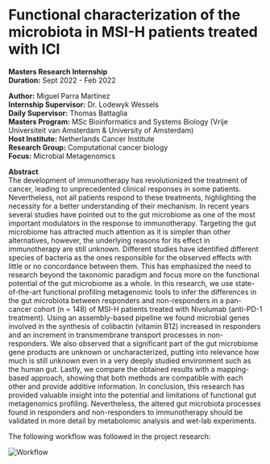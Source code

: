 # Functional characterization of the microbiota in MSI-H patients treated with ICI

__Masters Research Internship__  <br>
__Duration:__ Sept 2022 - Feb 2022 
<br>



__Author:__ Miguel Parra Martínez <br>
__Internship Supervisor:__ Dr. Lodewyk Wessels <br>
__Daily Supervisor:__ Thomas Battaglia <br>
__Masters Program:__ MSc Bioinformatics and Systems Biology (Vrije Universiteit van Amsterdam & University of Amsterdam) <br>
__Host Institute:__ Netherlands Cancer Institute <br>
__Research Group:__ Computational cancer biology <br>
__Focus:__ Microbial Metagenomics  <br>

__Abstract__ <br>
The development of immunotherapy has revolutionized the treatment of cancer, leading to unprecedented clinical responses in some patients. Nevertheless, not all patients respond to these treatments, highlighting the necessity for a better understanding of their mechanism. In recent years several studies have pointed out to the gut microbiome as one of the most important modulators in the response to immunotherapy. Targeting the gut microbiome has attracted much attention as it is simpler than other alternatives, however, the underlying reasons for its effect in immunotherapy are still unknown. Different studies have identified different species of bacteria as the ones responsible for the observed effects with little or no concordance between them. This has emphasized the need to research beyond the taxonomic paradigm and focus more on the functional potential of the gut microbiome as a whole. In this research, we use state-of-the-art functional profiling metagenomic tools to infer the differences in the gut microbiota between responders and non-responders in a pan-cancer cohort (n = 148) of MSI-H patients treated with Nivolumab (anti-PD-1 treatment). Using an assembly-based pipeline we found microbial genes involved in the synthesis of colibactin (vitamin B12) increased in responders and an increment in transmembrane transport processes in non-responders. We also observed that a significant part of the gut microbiome gene products are unknown or uncharacterized, putting into relevance how much is still unknown even in a very deeply studied environment such as the human gut. Lastly, we compare the obtained results with a mapping-based approach, showing that both methods are compatible with each other and provide additive information. In conclusion, this research has provided valuable insight into the potential and limitations of functional gut metagenomics profiling. Nevertheless, the altered gut microbiota processes found in responders and non-responders to immunotherapy should be validated in more detail by metabolomic analysis and wet-lab experiments.

The following workflow was followed in the project research: 

![Workflow](https://github.com/miparrama/Internship-NKI/edit/master/workflow.png)

